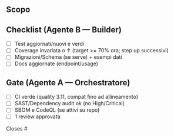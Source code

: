 ﻿## Scopo
<!-- breve descrizione -->

## Checklist (Agente B — Builder)
- [ ] Test aggiornati/nuovi e verdi
- [ ] Coverage invariata o ↑ (target >= 70% ora; step up successivi)
- [ ] Migrazioni/Schema (se serve) + esempi dati
- [ ] Docs aggiornate (endpoint/usage)

## Gate (Agente A — Orchestratore)
- [ ] CI verde (quality 3.11, compat fino ad allineamento)
- [ ] SAST/Dependency audit ok (no High/Critical)
- [ ] SBOM e CodeQL (se attivi su repo)
- [ ] 1 review approvata

Closes #<issue>
